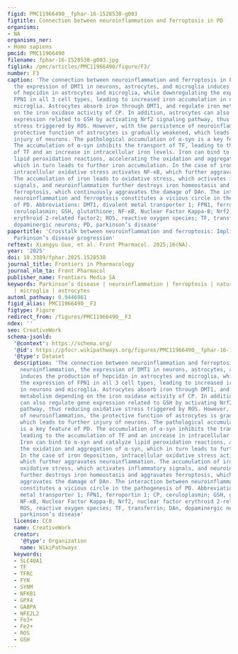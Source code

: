 ```yaml
---
figid: PMC11966490__fphar-16-1528538-g003
figtitle: Connection between neuroinflammation and ferroptosis in PD
organisms:
- NA
organisms_ner:
- Homo sapiens
pmcid: PMC11966490
filename: fphar-16-1528538-g003.jpg
figlink: /pmc/articles/PMC11966490/figure/F3/
number: F3
caption: 'The connection between neuroinflammation and ferroptosis in PD. During neuroinflammation,
  the expression of DMT1 in neurons, astrocytes, and microglia induces the production
  of hepcidin in astrocytes and microglia, while downregulating the expression of
  FPN1 in all 3 cell types, leading to increased iron accumulation in neurons and
  microglia. Astrocytes absorb iron through DMT1, and regulate iron metabolism depending
  on the iron oxidase activity of CP. In addition, astrocytes can also regulate gene
  expression related to GSH by activating Nrf2 signaling pathway, thus reducing oxidative
  stress triggered by ROS. However, with the persistence of neuroinflammation, the
  protective function of astrocytes is gradually weakened, which leads to further
  injury of neurons. The pathological accumulation of α-syn is a key feature of PD.
  The accumulation of α-syn inhibits the transport of TF, leading to the accumulation
  of TF and an increase in intracellular iron levels. Iron can bind to α-syn and catalyze
  lipid peroxidation reactions, accelerating the oxidation and aggregation of α-syn,
  which in turn leads to further iron accumulation. In the case of iron deposition,
  intracellular oxidative stress activates NF-κB, which further aggravates neuroinflammation.
  The accumulation of iron leads to oxidative stress, which activates inflammatory
  signals, and neuroinflammation further destroys iron homeostasis and aggravates
  ferroptosis, which continuously aggravates the damage of DAn. The interaction between
  neuroinflammation and ferroptosis constitutes a vicious circle in the pathogenesis
  of PD. Abbreviations: DMT1, divalent metal transporter 1; FPN1, ferroportin 1; CP,
  ceruloplasmin; GSH, glutathione; NF-κB, Nuclear Factor Kappa-B; Nrf2, nuclear factor
  erythroid 2-related factor2; ROS, reactive oxygen species; TF, transferrin; DAn,
  dopaminergic neurons; PD, parkinson’s disease'
papertitle: 'Crosstalk between neuroinflammation and ferroptosis: Implications for
  Parkinson’s disease progression'
reftext: Xiangyu Guo, et al. Front Pharmacol. 2025;16(NA).
year: '2025'
doi: 10.3389/fphar.2025.1528538
journal_title: Frontiers in Pharmacology
journal_nlm_ta: Front Pharmacol
publisher_name: Frontiers Media SA
keywords: Parkinson’s disease | neuroinflammation | ferroptosis | natural products
  | microglia | astrocytes
automl_pathway: 0.9446961
figid_alias: PMC11966490__F3
figtype: Figure
redirect_from: /figures/PMC11966490__F3
ndex: ''
seo: CreativeWork
schema-jsonld:
  '@context': https://schema.org/
  '@id': https://pfocr.wikipathways.org/figures/PMC11966490__fphar-16-1528538-g003.html
  '@type': Dataset
  description: 'The connection between neuroinflammation and ferroptosis in PD. During
    neuroinflammation, the expression of DMT1 in neurons, astrocytes, and microglia
    induces the production of hepcidin in astrocytes and microglia, while downregulating
    the expression of FPN1 in all 3 cell types, leading to increased iron accumulation
    in neurons and microglia. Astrocytes absorb iron through DMT1, and regulate iron
    metabolism depending on the iron oxidase activity of CP. In addition, astrocytes
    can also regulate gene expression related to GSH by activating Nrf2 signaling
    pathway, thus reducing oxidative stress triggered by ROS. However, with the persistence
    of neuroinflammation, the protective function of astrocytes is gradually weakened,
    which leads to further injury of neurons. The pathological accumulation of α-syn
    is a key feature of PD. The accumulation of α-syn inhibits the transport of TF,
    leading to the accumulation of TF and an increase in intracellular iron levels.
    Iron can bind to α-syn and catalyze lipid peroxidation reactions, accelerating
    the oxidation and aggregation of α-syn, which in turn leads to further iron accumulation.
    In the case of iron deposition, intracellular oxidative stress activates NF-κB,
    which further aggravates neuroinflammation. The accumulation of iron leads to
    oxidative stress, which activates inflammatory signals, and neuroinflammation
    further destroys iron homeostasis and aggravates ferroptosis, which continuously
    aggravates the damage of DAn. The interaction between neuroinflammation and ferroptosis
    constitutes a vicious circle in the pathogenesis of PD. Abbreviations: DMT1, divalent
    metal transporter 1; FPN1, ferroportin 1; CP, ceruloplasmin; GSH, glutathione;
    NF-κB, Nuclear Factor Kappa-B; Nrf2, nuclear factor erythroid 2-related factor2;
    ROS, reactive oxygen species; TF, transferrin; DAn, dopaminergic neurons; PD,
    parkinson’s disease'
  license: CC0
  name: CreativeWork
  creator:
    '@type': Organization
    name: WikiPathways
  keywords:
  - SLC40A1
  - TF
  - TFRC
  - FYN
  - SYNM
  - NFKB1
  - GPX4
  - GABPA
  - NFE2L2
  - Fe3+
  - Fe2+
  - ROS
  - GSH
---
```

